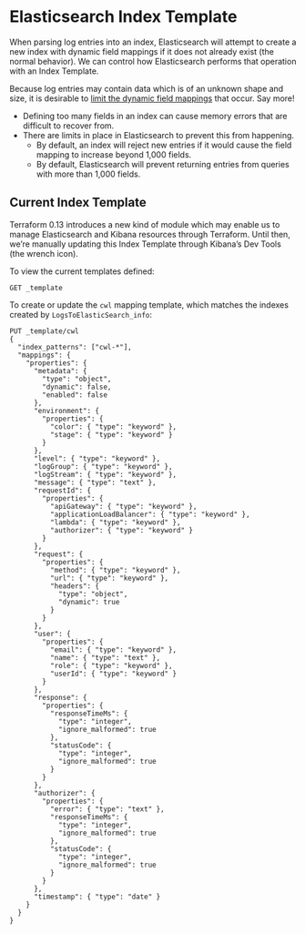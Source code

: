 # Elasticsearch Index Template

When parsing log entries into an index, Elasticsearch will attempt to create a new index with dynamic field mappings if it does not already exist (the normal behavior). We can control how Elasticsearch performs that operation with an Index Template.

Because log entries may contain data which is of an unknown shape and size, it is desirable to [limit the dynamic field mappings](https://www.elastic.co/guide/en/elasticsearch/reference/current/mapping.html#mapping-limit-settings) that occur. Say more!

- Defining too many fields in an index can cause memory errors that are difficult to recover from.
- There are limits in place in Elasticsearch to prevent this from happening.
  - By default, an index will reject new entries if it would cause the field mapping to increase beyond 1,000 fields.
  - By default, Elasticsearch will prevent returning entries from queries with more than 1,000 fields.

## Current Index Template

Terraform 0.13 introduces a new kind of module which may enable us to manage Elasticsearch and Kibana resources through Terraform. Until then, we’re manually updating this Index Template through Kibana’s Dev Tools (the wrench icon).

To view the current templates defined:

```
GET _template
```

To create or update the `cwl` mapping template, which matches the indexes created by `LogsToElasticSearch_info`:

```
PUT _template/cwl
{
  "index_patterns": ["cwl-*"],
  "mappings": {
    "properties": {
      "metadata": {
        "type": "object",
        "dynamic": false,
        "enabled": false
      },
      "environment": {
        "properties": {
          "color": { "type": "keyword" },
          "stage": { "type": "keyword" }
        }
      },
      "level": { "type": "keyword" },
      "logGroup": { "type": "keyword" },
      "logStream": { "type": "keyword" },
      "message": { "type": "text" },
      "requestId": {
        "properties": {
          "apiGateway": { "type": "keyword" },
          "applicationLoadBalancer": { "type": "keyword" },
          "lambda": { "type": "keyword" },
          "authorizer": { "type": "keyword" }
        }
      },
      "request": {
        "properties": {
          "method": { "type": "keyword" },
          "url": { "type": "keyword" },
          "headers": {
            "type": "object",
            "dynamic": true
          }
        }
      },
      "user": {
        "properties": {
          "email": { "type": "keyword" },
          "name": { "type": "text" },
          "role": { "type": "keyword" },
          "userId": { "type": "keyword" }
        }
      },
      "response": {
        "properties": {
          "responseTimeMs": {
            "type": "integer",
            "ignore_malformed": true
          },
          "statusCode": {
            "type": "integer",
            "ignore_malformed": true
          }
        }
      },
      "authorizer": {
        "properties": {
          "error": { "type": "text" },
          "responseTimeMs": {
            "type": "integer",
            "ignore_malformed": true
          },
          "statusCode": {
            "type": "integer",
            "ignore_malformed": true
          }
        }
      },
      "timestamp": { "type": "date" }
    }
  }
}
```
